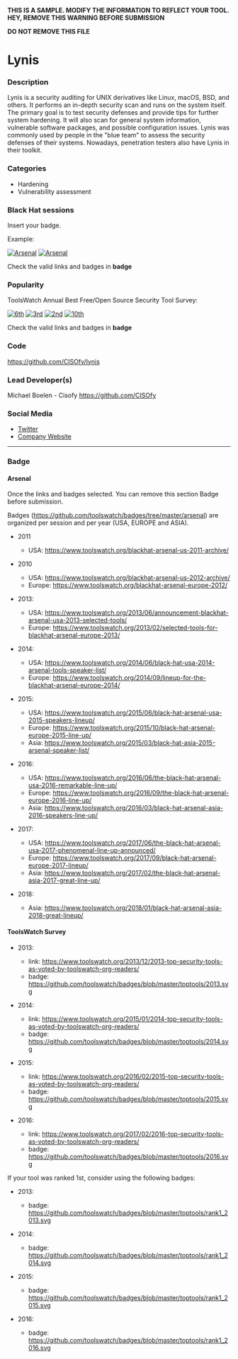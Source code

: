 **THIS IS A SAMPLE. MODIFY THE INFORMATION TO REFLECT YOUR TOOL. HEY, REMOVE THIS WARNING BEFORE SUBMISSION**

**DO NOT REMOVE THIS FILE**
# Lynis

### Description
Lynis is a security auditing for UNIX derivatives like Linux, macOS, BSD, and others. It performs an in-depth security scan and runs on the system itself. The primary goal is to test security defenses and provide tips for further system hardening. It will also scan for general system information, vulnerable software packages, and possible configuration issues. Lynis was commonly used by people in the "blue team" to assess the security defenses of their systems. Nowadays, penetration testers also have Lynis in their toolkit.

### Categories
* Hardening
* Vulnerability assessment

### Black Hat sessions
Insert your badge.

Example:

[![Arsenal](https://github.com/toolswatch/badges/blob/master/arsenal/europe/2014.svg)](https://www.toolswatch.org/2014/09/lineup-for-the-blackhat-arsenal-europe-2014/)
[![Arsenal](https://github.com/toolswatch/badges/blob/master/arsenal/usa/2015.svg)](https://www.toolswatch.org/2015/06/black-hat-arsenal-usa-2015-speakers-lineup/)

Check the valid links and badges in **badge**

### Popularity

ToolsWatch Annual Best Free/Open Source Security Tool Survey:

[![6th](https://www.toolswatch.org/badges/toptools/2013.svg)](https://www.toolswatch.org/2013/12/2013-top-security-tools-as-voted-by-toolswatch-org-readers)
[![3rd](https://www.toolswatch.org/badges/toptools/2014.svg)](https://www.toolswatch.org/2015/01/2014-top-security-tools-as-voted-by-toolswatch-org-readers)
[![2nd](https://www.toolswatch.org/badges/toptools/2015.svg)](https://www.toolswatch.org/2016/02/2015-top-security-tools-as-voted-by-toolswatch-org-readers)
[![10th](https://www.toolswatch.org/badges/toptools/2016.svg)](https://www.toolswatch.org/2017/02/2016-top-security-tools-as-voted-by-toolswatch-org-readers)

Check the valid links and badges in **badge**

### Code
https://github.com/CISOfy/lynis

### Lead Developer(s)
 Michael Boelen - Cisofy https://github.com/CISOfy

### Social Media
* [Twitter](https://twitter.com/mboelen)
* [Company Website](https://cisofy.com/)
----


### Badge
#### Arsenal
Once the links and badges selected. You can remove this section Badge before submission.

Badges (https://github.com/toolswatch/badges/tree/master/arsenal) are organized per session and per year (USA, EUROPE and ASIA).

* 2011
    * USA: https://www.toolswatch.org/blackhat-arsenal-us-2011-archive/

* 2010
    * USA: https://www.toolswatch.org/blackhat-arsenal-us-2012-archive/
    * Europe: https://www.toolswatch.org/blackhat-arsenal-europe-2012/

* 2013:
    * USA: https://www.toolswatch.org/2013/06/announcement-blackhat-arsenal-usa-2013-selected-tools/
    * Europe: https://www.toolswatch.org/2013/02/selected-tools-for-blackhat-arsenal-europe-2013/

* 2014:
    * USA: https://www.toolswatch.org/2014/06/black-hat-usa-2014-arsenal-tools-speaker-list/
    * Europe: https://www.toolswatch.org/2014/09/lineup-for-the-blackhat-arsenal-europe-2014/

* 2015:
    * USA: https://www.toolswatch.org/2015/06/black-hat-arsenal-usa-2015-speakers-lineup/
    * Europe: https://www.toolswatch.org/2015/10/black-hat-arsenal-europe-2015-line-up/
    * Asia: https://www.toolswatch.org/2015/03/black-hat-asia-2015-arsenal-speaker-list/

* 2016:
    * USA:  https://www.toolswatch.org/2016/06/the-black-hat-arsenal-usa-2016-remarkable-line-up/
    * Europe:  https://www.toolswatch.org/2016/09/the-black-hat-arsenal-europe-2016-line-up/
    * Asia: https://www.toolswatch.org/2016/03/black-hat-arsenal-asia-2016-speakers-line-up/

* 2017:
    * USA: https://www.toolswatch.org/2017/06/the-black-hat-arsenal-usa-2017-phenomenal-line-up-announced/
    * Europe: https://www.toolswatch.org/2017/09/black-hat-arsenal-europe-2017-lineup/
    * Asia: https://www.toolswatch.org/2017/02/the-black-hat-arsenal-asia-2017-great-line-up/

* 2018:
    * Asia: https://www.toolswatch.org/2018/01/black-hat-arsenal-asia-2018-great-lineup/

#### ToolsWatch Survey

* 2013:
    * link: https://www.toolswatch.org/2013/12/2013-top-security-tools-as-voted-by-toolswatch-org-readers/
    * badge: https://github.com/toolswatch/badges/blob/master/toptools/2013.svg

* 2014:
    * link: https://www.toolswatch.org/2015/01/2014-top-security-tools-as-voted-by-toolswatch-org-readers/
    * badge: https://github.com/toolswatch/badges/blob/master/toptools/2014.svg

* 2015:
    * link: https://www.toolswatch.org/2016/02/2015-top-security-tools-as-voted-by-toolswatch-org-readers/
    * badge: https://github.com/toolswatch/badges/blob/master/toptools/2015.svg

* 2016:
    * link: https://www.toolswatch.org/2017/02/2016-top-security-tools-as-voted-by-toolswatch-org-readers/
    * badge: https://github.com/toolswatch/badges/blob/master/toptools/2016.svg

If your tool was ranked 1st, consider using the following badges:

* 2013:
    * badge: https://github.com/toolswatch/badges/blob/master/toptools/rank1_2013.svg

* 2014:
    * badge: https://github.com/toolswatch/badges/blob/master/toptools/rank1_2014.svg

* 2015:
    * badge: https://github.com/toolswatch/badges/blob/master/toptools/rank1_2015.svg

* 2016:
    * badge: https://github.com/toolswatch/badges/blob/master/toptools/rank1_2016.svg
